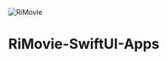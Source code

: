 ![RiMovie](https://github.com/arisupriatna14/RiMovie-SwiftUI-Apps/workflows/RiMovie/badge.svg)
# RiMovie-SwiftUI-Apps
